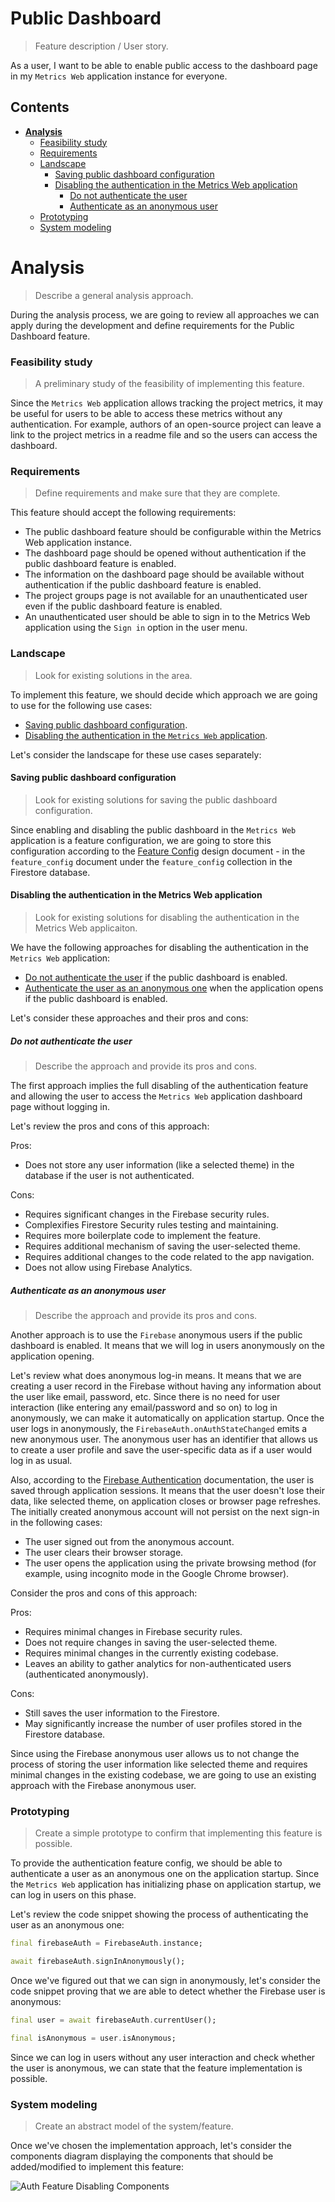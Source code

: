 # Public Dashboard
> Feature description / User story.

As a user, I want to be able to enable public access to the dashboard page in my `Metrics Web` application instance for everyone.

## Contents

- [**Analysis**](#analysis)
    - [Feasibility study](#feasibility-study)
    - [Requirements](#requirements)
    - [Landscape](#landscape)
        - [Saving public dashboard configuration](#Saving-public-dashboard-configuration)
        - [Disabling the authentication in the Metrics Web application](#Disabling-the-authentication-in-the-Metrics-Web-application)
            - [Do not authenticate the user](#Do-not-authenticate-the-user)
            - [Authenticate as an anonymous user](#Authenticate-as-an-anonymous-user)
    - [Prototyping](#prototyping)
    - [System modeling](#system-modeling)

# Analysis
> Describe a general analysis approach.

During the analysis process, we are going to review all approaches we can apply during the development and define requirements for the Public Dashboard feature.

### Feasibility study
> A preliminary study of the feasibility of implementing this feature.

Since the `Metrics Web` application allows tracking the project metrics, it may be useful for users to be able to access these metrics without any authentication. For example, authors of an open-source project can leave a link to the project metrics in a readme file and so the users can access the dashboard.

### Requirements
> Define requirements and make sure that they are complete.

This feature should accept the following requirements: 

- The public dashboard feature should be configurable within the Metrics Web application instance.
- The dashboard page should be opened without authentication if the public dashboard feature is enabled.
- The information on the dashboard page should be available without authentication if the public dashboard feature is enabled.
- The project groups page is not available for an unauthenticated user even if the public dashboard feature is enabled.
- An unauthenticated user should be able to sign in to the Metrics Web application using the `Sign in` option in the user menu.

### Landscape
> Look for existing solutions in the area.

To implement this feature, we should decide which approach we are going to use for the following use cases: 

- [Saving public dashboard configuration](#Saving-public-dashboard-configuration). 
- [Disabling the authentication in the `Metrics Web` application](#Disabling-the-authentication-in-the-Metrics-Web-application).

Let's consider the landscape for these use cases separately: 

#### Saving public dashboard configuration 
> Look for existing solutions for saving the public dashboard configuration.

Since enabling and disabling the public dashboard in the `Metrics Web` application is a feature configuration, we are going to store this configuration according to the [Feature Config](https://github.com/Flank/flank-dashboard/blob/master/metrics/web/docs/features/feature_config/01_feature_config_design.md) design document - in the `feature_config` document under the `feature_config` collection in the Firestore database.

#### Disabling the authentication in the Metrics Web application
> Look for existing solutions for disabling the authentication in the Metrics Web applicaiton.

We have the following approaches for disabling the authentication in the `Metrics Web` application: 

- [Do not authenticate the user](#Do-not-authenticate-the-user) if the public dashboard is enabled.
- [Authenticate the user as an anonymous one](#Authenticate-as-an-anonymous-user) when the application opens if the public dashboard is enabled.

Let's consider these approaches and their pros and cons: 

##### Do not authenticate the user
> Describe the approach and provide its pros and cons.

The first approach implies the full disabling of the authentication feature and allowing the user to access the `Metrics Web` application dashboard page without logging in. 

Let's review the pros and cons of this approach: 

Pros: 
- Does not store any user information (like a selected theme) in the database if the user is not authenticated.

Cons: 
- Requires significant changes in the Firebase security rules.
- Complexifies Firestore Security rules testing and maintaining.
- Requires more boilerplate code to implement the feature.
- Requires additional mechanism of saving the user-selected theme.
- Requires additional changes to the code related to the app navigation.
- Does not allow using Firebase Analytics.

##### Authenticate as an anonymous user
> Describe the approach and provide its pros and cons.

Another approach is to use the `Firebase` anonymous users if the public dashboard is enabled. It means that we will log in users anonymously on the application opening.

Let's review what does anonymous log-in means. It means that we are creating a user record in the Firebase without having any information about the user like email, password, etc. Since there is no need for user interaction (like entering any email/password and so on) to log in anonymously, we can make it automatically on application startup. Once the user logs in anonymously, the `FirebaseAuth.onAuthStateChanged` emits a new anonymous user. The anonymous user has an identifier that allows us to create a user profile and save the user-specific data as if a user would log in as usual.

Also, according to the [Firebase Authentication](https://firebase.flutter.dev/docs/auth/usage/#anonymous-sign-in) documentation, the user is saved through application sessions. It means that the user doesn't lose their data, like selected theme, on application closes or browser page refreshes. The initially created anonymous account will not persist on the next sign-in in the following cases:

- The user signed out from the anonymous account.
- The user clears their browser storage.
- The user opens the application using the private browsing method (for example, using incognito mode in the Google Chrome browser).

Consider the pros and cons of this approach: 

Pros: 
- Requires minimal changes in Firebase security rules.
- Does not require changes in saving the user-selected theme.
- Requires minimal changes in the currently existing codebase.
- Leaves an ability to gather analytics for non-authenticated users (authenticated anonymously).

Cons:
- Still saves the user information to the Firestore.
- May significantly increase the number of user profiles stored in the Firestore database.

Since using the Firebase anonymous user allows us to not change the process of storing the user information like selected theme and requires minimal changes in the existing codebase, we are going to use an existing approach with the Firebase anonymous user.

### Prototyping
> Create a simple prototype to confirm that implementing this feature is possible.

To provide the authentication feature config, we should be able to authenticate a user as an anonymous one on the application startup. Since the `Metrics Web` application has initializing phase on application startup, we can log in users on this phase. 

Let's review the code snippet showing the process of authenticating the user as an anonymous one: 

```dart
final firebaseAuth = FirebaseAuth.instance;

await firebaseAuth.signInAnonymously();
```

Once we've figured out that we can sign in anonymously, let's consider the code snippet proving that we are able to detect whether the Firebase user is anonymous: 

```dart
final user = await firebaseAuth.currentUser();

final isAnonymous = user.isAnonymous;
```

Since we can log in users without any user interaction and check whether the user is anonymous, we can state that the feature implementation is possible. 

### System modeling
> Create an abstract model of the system/feature.

Once we've chosen the implementation approach, let's consider the components diagram displaying the components that should be added/modified to implement this feature: 

![Auth Feature Disabling Components](http://www.plantuml.com/plantuml/proxy?cache=no&fmt=svg&src=https://raw.githubusercontent.com/Flank/flank-dashboard/master/metrics/web/docs/features/public_dashboard/diagrams/public_dashboard_components.puml)

